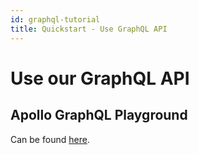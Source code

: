 ```yaml
---
id: graphql-tutorial
title: Quickstart - Use GraphQL API
---
```

# Use our GraphQL API

## Apollo GraphQL Playground

Can be found [here](https://datatorch.io/graphql).